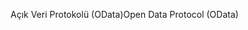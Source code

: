 <span data-ttu-id="89b0d-101">Açık Veri Protokolü (OData)</span><span class="sxs-lookup"><span data-stu-id="89b0d-101">Open Data Protocol (OData)</span></span>